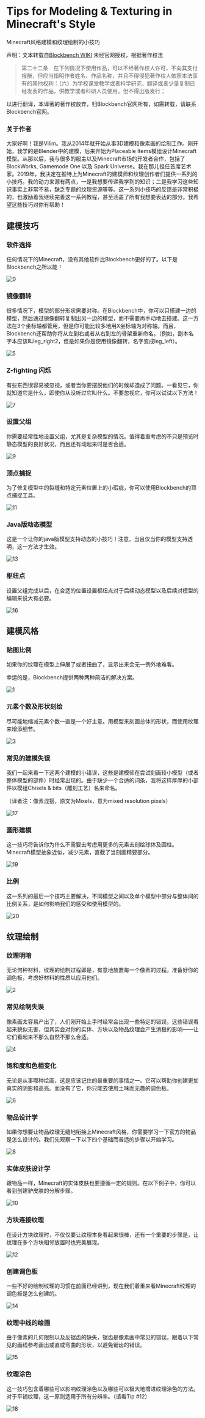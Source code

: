 # Tips for Modeling & Texturing in Minecraft's Style

Minecraft风格建模和纹理绘制的小技巧



声明：文本转载自[Blockbench WIKI](https://www.blockbench.net/wiki/guides/minecraft-modeling-texturing-tips) 未经官网授权，根据著作权法

> 第二十二条　在下列情况下使用作品，可以不经著作权人许可，不向其支付报酬，但应当指明作者姓名、作品名称，并且不得侵犯著作权人依照本法享有的其他权利：（六）为学校课堂教学或者科学研究，翻译或者少量复制已经发表的作品，供教学或者科研人员使用，但不得出版发行；

以进行翻译，本译著的著作权放弃，归Blockbench官网所有，如需转载，请联系Blockbench官网。



### 关于作者

大家好啊！我是Vilim。我从2014年就开始从事3D建模和像素画的绘制工作。刚开始，我学的是Blender中的建模，后来开始为Placeable Items模组设计Minecraft模型。从那以后，我与很多的服主以及Minecraft市场的开发者合作，包括了BlockWorks, Gamemode One 以及 Spark Universe。我在那儿担任首席艺术家。2019年，我决定在推特上为Minecraft的建模师和纹理创作者们提供一系列的小技巧。我的动力来源有两点，一是我想要传递我学到的知识；二是我学习这些知识事实上非常不易，缺乏专题的纹理资源等等。这一系列小技巧的反馈是非常积极的，也激励着我继续完善这一系列教程，甚至涵盖了所有我想要表达的部分。我希望这些技巧对你有帮助！

## 建模技巧

### 软件选择

任何情况下的Minecraft，没有其他软件比Blockbench更好的了。以下是Blockbench之所以能！

![0](https://z3.ax1x.com/2021/07/09/RxovKs.png)

### 镜像翻转

很多情况下，模型的部分形状需要对称。在Blockbench中，你可以只搭建一边的模型，然后通过镜像翻转复制出另一边的模型，而不需要再手动地去搭建。这一方法在3个坐标轴都管用，但是你可能比较多地用X坐标轴为对称轴。而且，Blockbench还帮助你将从左到右或者从右到左的骨架重新命名。（例如，副本名字本应该叫leg_right2，但是如果你是使用镜像翻转，名字变成leg_left）。

![5](https://z3.ax1x.com/2021/07/09/RxT9aV.jpg)

### Z-fighting 闪烁

有些东西很容易被忽视，或者当你要摆脱他们的时候却造成了问题。一看见它，你就知道它是什么，即使你从没听过它叫什么。不要忽视它，你可以试试以下方法！

![7](https://z3.ax1x.com/2021/07/09/RxTiPU.png)

### 设置父组

你需要经常性地设置父组，尤其是复杂模型的情况。值得着重考虑的不只是预览时静态模型的良好状况，而且还有动起来时是否合适。

![9](https://z3.ax1x.com/2021/07/09/RxTVM9.png)

### 顶点捕捉

为了修复模型中的裂缝和特定元素位置上的小瑕疵，你可以使用Blockbench的顶点捕捉工具。

![11](https://z3.ax1x.com/2021/07/09/RxTZrR.png)

### Java版动态模型

这是一个让你的java版模型支持动态的小技巧！注意，当且仅当你的模型支持透明，这一方法才生效。

![13](https://z3.ax1x.com/2021/07/09/RxTnVx.png)

### 枢纽点

设置父组完成以后，在合适的位置设置枢纽点对于后续动态模型以及后续对模型的编辑来说大有必要。

![16](https://z3.ax1x.com/2021/07/09/RxTQPO.png)

## 建模风格

### 贴图比例

如果你的纹理在模型上伸展了或者扭曲了，显示出来会无一例外地难看。

幸运的是，Blockbench提供两种两种简洁的解决方案。

![1](https://z3.ax1x.com/2021/07/09/Rxozbq.png)

### 元素个数及形状刻绘

尽可能地缩减元素个数一直是一个好主意。用模型来刻画总体的形状，而使用纹理来增添细节。

![3](https://z3.ax1x.com/2021/07/09/RxTpV0.png)

### 常见的建模失误

我们一起来看一下这两个建模的小错误，这些是建模师在尝试刻画较小模型（或者整体模型的部件）时经常出现的。由于缺少一个合适的词条，我将这样厚厚的小部件以模组Chisels & bits（雕刻工艺）名来命名。

（译者注：像素混搭，原文为Mixels，意为mixed resolution pixels）

![17](https://z3.ax1x.com/2021/07/09/RxTlGD.png)

### 圆形建模

这一技巧将告诉你为什么不需要去考虑用更多的元素去刻绘球体及圆柱。Minecraft模型抽象近似，减少元素，直截了当刻画精要部分。

![19](https://z3.ax1x.com/2021/07/09/RxT3xH.png)

### 比例

这一系列的最后一个技巧主要解决，不同模型之间以及单个模型中部分与整体间的比例关系，是如何影响我们的感受和使用模型的。

![20](https://z3.ax1x.com/2021/07/09/RxT1Re.png)

## 纹理绘制

### 纹理明暗

无论何种材料，纹理的绘制过程即是，有意地放置每一个像素的过程。准备好你的调色板，考虑好材料的性质以应用他们。

![2](https://z3.ax1x.com/2021/07/09/Rxoxrn.png)

### 常见绘制失误

像素画太容易产出了，人们刚开始上手时经常会出现一些特定的错误。这些错误看起来貌似无害，但其实会对你的实体、方块以及物品纹理会产生消极的影响——让它们看起来不那么自然不那么合适。

![4](https://z3.ax1x.com/2021/07/09/RxoXvj.png)

### 饱和度和色相变化

无论是从事哪种绘画，这是应该记住的最重要的事情之一。它可以帮助你创建更加真实的阴影和高亮。而没有了它，你只能去使用土味而无趣的调色板。

![6](https://z3.ax1x.com/2021/07/09/RxTC5T.png)

### 物品设计学

如果你想要让物品纹理无缝地衔接上Minecraft风格，你需要学习一下官方的物品是怎么设计的。我们先观察一下以下四个基础而普适的步骤以开始学习。

![8](https://z3.ax1x.com/2021/07/09/RxTFGF.png)

### 实体皮肤设计学

跟物品一样，Minecraft的实体皮肤也要遵循一定的规则。在以下例子中，你可以看到创建驴皮肤的分解步骤。

![10](https://z3.ax1x.com/2021/07/09/RxTAxJ.png)

### 方块连接纹理

在设计方块纹理时，不仅仅要让纹理本身看起来很棒，还有一个重要的步骤是，让纹理在多个方块相邻放置时也完美展现。

![12](https://z3.ax1x.com/2021/07/09/RxTeq1.png)

### 创建调色板

一些不好的绘制纹理的习惯在前面已经讲到，现在我们着重来看Minecraft纹理的调色板是怎么创建的。

![14](https://z3.ax1x.com/2021/07/09/RxTua6.png)

### 纹理中线的绘画

由于像素的几何限制以及反锯齿的缺失，锯齿是像素画中常见的错误。跟着以下常见的画线参考画出或直或弯曲的形状，以避免锯齿的错误。

![15](https://z3.ax1x.com/2021/07/09/RxTKIK.png)

### 纹理涂色

这一技巧包含着哪些可以影响纹理涂色以及哪些可以极大地增进纹理涂色的方法。对于平铺纹理，这一原则适用于所有分辨率。（请看Tip #12）

![18](https://z3.ax1x.com/2021/07/11/W9RyXn.png)



